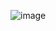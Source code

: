 ![image](https://user-images.githubusercontent.com/89480428/144661067-b38e6a2a-d0ef-4683-abcb-f0481a79edc7.png)

